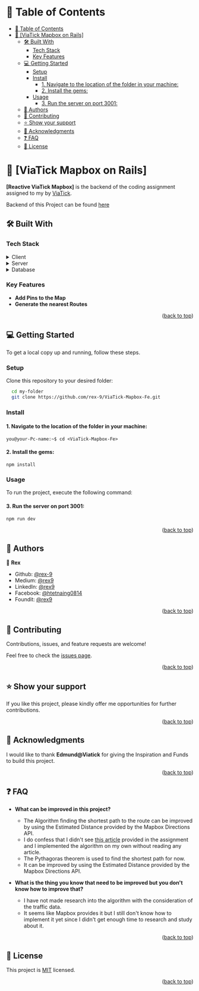 <a name="readme-top"></a>

# 📗 Table of Contents

- [📗 Table of Contents](#-table-of-contents)
- [📖 \[ViaTick Mapbox on Rails\] ](#-viatick-mapbox-on-rails-)
  - [🛠 Built With ](#-built-with-)
    - [Tech Stack ](#tech-stack-)
    - [Key Features ](#key-features-)
  - [💻 Getting Started ](#-getting-started-)
    - [Setup](#setup)
    - [Install](#install)
      - [1. Navigate to the location of the folder in your machine:](#1-navigate-to-the-location-of-the-folder-in-your-machine)
      - [2. Install the gems:](#2-install-the-gems)
    - [Usage](#usage)
      - [3. Run the server on port 3001:](#3-run-the-server-on-port-3001)
  - [👥 Authors ](#-authors-)
  - [🤝 Contributing ](#-contributing-)
  - [⭐️ Show your support ](#️-show-your-support-)
  - [🙏 Acknowledgments ](#-acknowledgments-)
  - [❓ FAQ ](#-faq-)
  - [📝 License ](#-license-)

# 📖 [ViaTick Mapbox on Rails] <a name="about-project"></a>

**[Reactive ViaTick Mapbox]** is the backend of the coding assignment assigned to my by [ViaTick](https://www.viatick.com/).

Backend of this Project can be found [here](https://github.com/rex-9/ViaTick-Mapbox-Be)

## 🛠 Built With <a name="built-with"></a>

### Tech Stack <a name="tech-stack"></a>

<details>
  <summary>Client</summary>
  <ul>
    <li>
      <a href="https://reactjs.org/">React.js</a>
      <a href="https://www.mapbox.com/fleet/">Mapbox</a>
      <a href="https://tailwindcss.com/">TailwindCSS</a>
      <a href="https://vitejs.dev/">Vite</a>
    </li>
  </ul>
</details>

<details>
  <summary>Server</summary>
  <ul>
    <li><a href="https://rubyonrails.org/">Ruby on Rails</a></li>
  </ul>
</details>

<details>
<summary>Database</summary>
  <ul>
    <li><a href="https://www.postgresql.org/">PostgreSQL</a></li>
  </ul>
</details>

### Key Features <a name="key-features"></a>

- **Add Pins to the Map**
- **Generate the nearest Routes**

<p align="right">(<a href="#readme-top">back to top</a>)</p>

## 💻 Getting Started <a name="getting-started"></a>

To get a local copy up and running, follow these steps.

### Setup

Clone this repository to your desired folder:

```sh
  cd my-folder
  git clone https://github.com/rex-9/ViaTick-Mapbox-Fe.git
```

### Install

#### 1. Navigate to the location of the folder in your machine:

```
you@your-Pc-name:~$ cd <ViaTick-Mapbox-Fe>
```

#### 2. Install the gems:

```
npm install
```

### Usage

To run the project, execute the following command:

#### 3. Run the server on port 3001:

```
npm run dev
```

<p align="right">(<a href="#readme-top">back to top</a>)</p>

## 👥 Authors <a name="authors"></a>

👤 **Rex**

- Github: [@rex-9](https://github.com/rex-9/)
- Medium: [@rex9](https://medium.com/rex9/)
- LinkedIn: [@rex9](https://www.linkedin.com/in/rex9/)
- Facebook: [@htetnaing0814](https://www.facebook.com/htetnaing0814)
- Foundit: [@rex9](https://www.foundit.in/seeker/profile?application_source=organic&apop=my-profile)

<p align="right">(<a href="#readme-top">back to top</a>)</p>

## 🤝 Contributing <a name="contributing"></a>

Contributions, issues, and feature requests are welcome!

Feel free to check the [issues page](../../issues/).

<p align="right">(<a href="#readme-top">back to top</a>)</p>

## ⭐️ Show your support <a name="support"></a>

If you like this project, please kindly offer me opportunities for further contributions.

<p align="right">(<a href="#readme-top">back to top</a>)</p>

## 🙏 Acknowledgments <a name="acknowledgements"></a>

I would like to thank **Edmund@Viatick** for giving the Inspiration and Funds to build this project.

<p align="right">(<a href="#readme-top">back to top</a>)</p>

## ❓ FAQ <a name="faq"></a>

- **What can be improved in this project?**

  - The Algorithm finding the shortest path to the route can be improved by using the Estimated Distance provided by the Mapbox Directions API.
  - I do confess that I didn't see [this article](https://www.freecodecamp.org/news/dijkstras-shortest-path-algorithm-visual-introduction/) provided in the assignment and I implemented the algorithm on my own without reading any article.
  - The Pythagoras theorem is used to find the shortest path for now.
  - It can be improved by using the Estimated Distance provided by the Mapbox Directions API.

- **What is the thing you know that need to be improved but you don't know how to improve that?**

  - I have not made research into the algorithm with the consideration of the traffic data.
  - It seems like Mapbox provides it but I still don't know how to implement it yet since I didn't get enough time to research and study about it.

<p align="right">(<a href="#readme-top">back to top</a>)</p>

## 📝 License <a name="license"></a>

This project is [MIT](./LICENSE) licensed.

<p align="right">(<a href="#readme-top">back to top</a>)</p>
